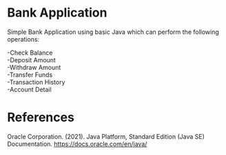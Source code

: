 # Bank Application
Simple Bank Application using basic Java which can perform the following operations:

  -Check Balance      
  -Deposit Amount     
  -Withdraw  Amount     
  -Transfer Funds             
  -Transaction History          
  -Account Detail    

  # References
  
  Oracle Corporation. (2021). Java Platform, Standard Edition (Java SE) Documentation. https://docs.oracle.com/en/java/


